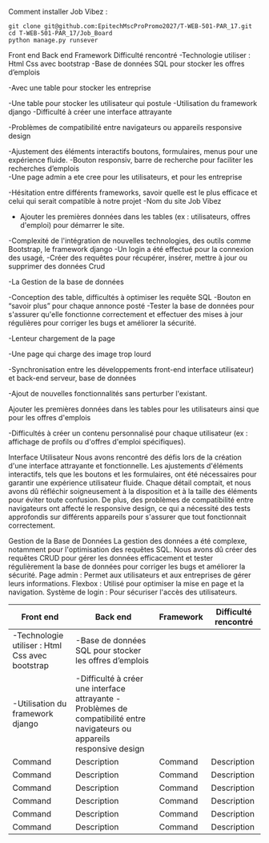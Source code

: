 Comment installer Job Vibez :

```
git clone git@github.com:EpitechMscProPromo2027/T-WEB-501-PAR_17.git
cd T-WEB-501-PAR_17/Job_Board
python manage.py runsever
```



Front end
Back end
Framework
Difficulté rencontré
-Technologie utiliser : Html Css avec bootstrap
-Base de données SQL pour stocker les offres d’emplois

-Avec une table pour stocker les entreprise 

-Une table pour stocker les utilisateur qui postule 
-Utilisation du framework django
-Difficulté à créer une interface attrayante 

-Problèmes de compatibilité entre navigateurs ou appareils responsive design

-Ajustement des éléments interactifs boutons, formulaires, menus pour une expérience fluide.
-Bouton responsiv, barre de recherche pour faciliter les recherches d’emplois   
-Une page admin a ete cree pour les utilisateurs, et pour les entreprise 


-Hésitation entre différents frameworks, savoir quelle est le plus efficace et celui qui serait compatible à notre projet
-Nom du site Job Vibez
- Ajouter les premières données dans les tables (ex : utilisateurs, offres d'emploi) pour démarrer le site.


-Complexité de l'intégration de nouvelles technologies, des outils comme Bootstrap, le framework django 
-Un login a été effectué pour la connexion des usagé, 
-Créer des requêtes pour récupérer, insérer, mettre à jour ou supprimer des données Crud


-La Gestion de la base de données

-Conception des table, difficultés à optimiser les requête SQL 
-Bouton en “savoir plus” pour chaque annonce posté 
-Tester la base de données pour s'assurer qu'elle fonctionne correctement et effectuer des mises à jour régulières pour corriger les bugs et améliorer la sécurité.


-Lenteur chargement de la page

-Une page qui charge des image trop lourd

-Synchronisation entre les développements front-end interface utilisateur) et back-end serveur, base de données  

-Ajout de nouvelles fonctionnalités sans perturber l'existant.



Ajouter les premières données dans les tables pour les utilisateurs ainsi que pour les offres d'emplois


-Difficultés à créer un contenu personnalisé pour chaque utilisateur (ex : affichage de profils ou d'offres d'emploi spécifiques).


Interface Utilisateur
Nous avons rencontré des défis lors de la création d'une interface attrayante et fonctionnelle. Les ajustements d'éléments interactifs, tels que les boutons et les formulaires, ont été nécessaires pour garantir une expérience utilisateur fluide. Chaque détail comptait, et nous avons dû réfléchir soigneusement à la disposition et à la taille des éléments pour éviter toute confusion. De plus, des problèmes de compatibilité entre navigateurs ont affecté le responsive design, ce qui a nécessité des tests approfondis sur différents appareils pour s'assurer que tout fonctionnait correctement.

Gestion de la Base de Données
La gestion des données a été complexe, notamment pour l'optimisation des requêtes SQL. Nous avons dû créer des requêtes CRUD pour gérer les données efficacement et tester régulièrement la base de données pour corriger les bugs et améliorer la sécurité.
Page admin : Permet aux utilisateurs et aux entreprises de gérer leurs informations.
Flexbox : Utilisé pour optimiser la mise en page et la navigation.
Système de login : Pour sécuriser l'accès des utilisateurs.


| Front end | Back end | Framework | Difficulté rencontré |
| --- | --- |--- | --- |
| -Technologie utiliser : Html Css avec bootstrap | -Base de données SQL pour stocker les offres d’emplois |
-Utilisation du framework django | -Difficulté à créer une interface attrayante -Problèmes de compatibilité entre navigateurs ou appareils responsive design |
| Command | Description | Command | Description |
| Command | Description | Command | Description |
| Command | Description | Command | Description |
| Command | Description | Command | Description |
| Command | Description | Command | Description |
| Command | Description | Command | Description |